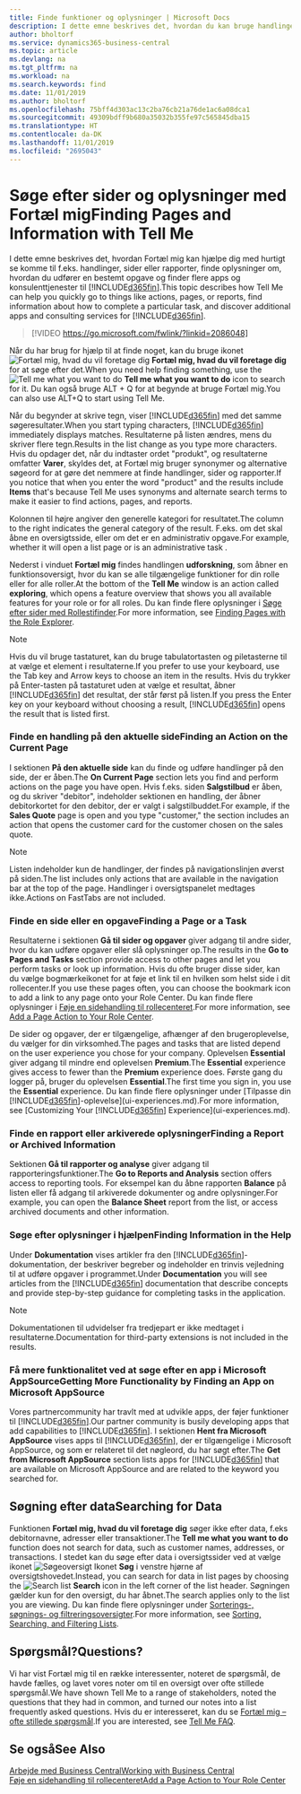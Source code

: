 ```yaml
---
title: Finde funktioner og oplysninger | Microsoft Docs
description: I dette emne beskrives det, hvordan du kan bruge handlinger, sider, rapporter, dokumentation og data samt andre programmer og konsulenttjenester.
author: bholtorf
ms.service: dynamics365-business-central
ms.topic: article
ms.devlang: na
ms.tgt_pltfrm: na
ms.workload: na
ms.search.keywords: find
ms.date: 11/01/2019
ms.author: bholtorf
ms.openlocfilehash: 75bff4d303ac13c2ba76cb21a76de1ac6a08dca1
ms.sourcegitcommit: 49309bdff9b680a35032b355fe97c565845dba15
ms.translationtype: HT
ms.contentlocale: da-DK
ms.lasthandoff: 11/01/2019
ms.locfileid: "2695043"
---
```

# <a name="finding-pages-and-information-with-tell-me"></a><span data-ttu-id="9eebe-103">Søge efter sider og oplysninger med Fortæl mig</span><span class="sxs-lookup"><span data-stu-id="9eebe-103">Finding Pages and Information with Tell Me</span></span>  
<span data-ttu-id="9eebe-104">I dette emne beskrives det, hvordan Fortæl mig kan hjælpe dig med hurtigt se komme til f.eks. handlinger, sider eller rapporter, finde oplysninger om, hvordan du udfører en bestemt opgave og finder flere apps og konsulenttjenester til [!INCLUDE[d365fin](includes/d365fin_md.md)].</span><span class="sxs-lookup"><span data-stu-id="9eebe-104">This topic describes how Tell Me can help you quickly go to things like actions, pages, or reports, find information about how to complete a particular task, and discover additional apps and consulting services for [!INCLUDE[d365fin](includes/d365fin_md.md)].</span></span>  


> [!VIDEO https://go.microsoft.com/fwlink/?linkid=2086048]

<span data-ttu-id="9eebe-105">Når du har brug for hjælp til at finde noget, kan du bruge ikonet ![Fortæl mig, hvad du vil foretage dig](media/ui-search/search.png "Søge efter side eller rapport") **Fortæl mig, hvad du vil foretage dig** for at søge efter det.</span><span class="sxs-lookup"><span data-stu-id="9eebe-105">When you need help finding something, use the ![Tell me what you want to do](media/ui-search/search.png "Search for Page or Report") **Tell me what you want to do** icon to search for it.</span></span> <span data-ttu-id="9eebe-106">Du kan også bruge ALT + Q for at begynde at bruge Fortæl mig.</span><span class="sxs-lookup"><span data-stu-id="9eebe-106">You can also use ALT+Q to start using Tell Me.</span></span>

<span data-ttu-id="9eebe-107">Når du begynder at skrive tegn, viser [!INCLUDE[d365fin](includes/d365fin_md.md)] med det samme søgeresultater.</span><span class="sxs-lookup"><span data-stu-id="9eebe-107">When you start typing characters, [!INCLUDE[d365fin](includes/d365fin_md.md)] immediately displays matches.</span></span> <span data-ttu-id="9eebe-108">Resultaterne på listen ændres, mens du skriver flere tegn.</span><span class="sxs-lookup"><span data-stu-id="9eebe-108">Results in the list change as you type more characters.</span></span> <span data-ttu-id="9eebe-109">Hvis du opdager det, når du indtaster ordet "produkt", og resultaterne omfatter **Varer**, skyldes det, at Fortæl mig bruger synonymer og alternative søgeord for at gøre det nemmere at finde handlinger, sider og rapporter.</span><span class="sxs-lookup"><span data-stu-id="9eebe-109">If you notice that when you enter the word "product" and the results include **Items** that's because Tell Me uses synonyms and alternate search terms to make it easier to find actions, pages, and reports.</span></span>

<span data-ttu-id="9eebe-110">Kolonnen til højre angiver den generelle kategori for resultatet.</span><span class="sxs-lookup"><span data-stu-id="9eebe-110">The column to the right indicates the general category of the result.</span></span> <span data-ttu-id="9eebe-111">F.eks. om det skal åbne en oversigtsside, eller om det er en administrativ opgave.</span><span class="sxs-lookup"><span data-stu-id="9eebe-111">For example, whether it will open a list page or is an administrative task .</span></span>  

<span data-ttu-id="9eebe-112">Nederst i vinduet **Fortæl mig** findes handlingen **udforskning**, som åbner en funktionsoversigt, hvor du kan se alle tilgængelige funktioner for din rolle eller for alle roller.</span><span class="sxs-lookup"><span data-stu-id="9eebe-112">At the bottom of the **Tell Me** window is an action called **exploring**, which opens a feature overview that shows you all available features for your role or for all roles.</span></span> <span data-ttu-id="9eebe-113">Du kan finde flere oplysninger i [Søge efter sider med Rollestifinder](ui-role-explorer.md).</span><span class="sxs-lookup"><span data-stu-id="9eebe-113">For more information, see [Finding Pages with the Role Explorer](ui-role-explorer.md).</span></span>

> [!NOTE]  
>   <span data-ttu-id="9eebe-114">Hvis du vil bruge tastaturet, kan du bruge tabulatortasten og piletasterne til at vælge et element i resultaterne.</span><span class="sxs-lookup"><span data-stu-id="9eebe-114">If you prefer to use your keyboard, use the Tab key and Arrow keys to choose an item in the results.</span></span> <span data-ttu-id="9eebe-115">Hvis du trykker på Enter-tasten på tastaturet uden at vælge et resultat, åbner [!INCLUDE[d365fin](includes/d365fin_md.md)] det resultat, der står først på listen.</span><span class="sxs-lookup"><span data-stu-id="9eebe-115">If you press the Enter key on your keyboard without choosing a result, [!INCLUDE[d365fin](includes/d365fin_md.md)] opens the result that is listed first.</span></span>

### <a name="finding-an-action-on-the-current-page"></a><span data-ttu-id="9eebe-116">Finde en handling på den aktuelle side</span><span class="sxs-lookup"><span data-stu-id="9eebe-116">Finding an Action on the Current Page</span></span>
<span data-ttu-id="9eebe-117">I sektionen **På den aktuelle side** kan du finde og udføre handlinger på den side, der er åben.</span><span class="sxs-lookup"><span data-stu-id="9eebe-117">The **On Current Page** section lets you find and perform actions on the page you have open.</span></span> <span data-ttu-id="9eebe-118">Hvis f.eks. siden **Salgstilbud** er åben, og du skriver "debitor", indeholder sektionen en handling, der åbner debitorkortet for den debitor, der er valgt i salgstilbuddet.</span><span class="sxs-lookup"><span data-stu-id="9eebe-118">For example, if the **Sales Quote** page is open and you type "customer," the section includes an action that opens the customer card for the customer chosen on the sales quote.</span></span>

> [!NOTE]  
>   <span data-ttu-id="9eebe-119">Listen indeholder kun de handlinger, der findes på navigationslinjen øverst på siden.</span><span class="sxs-lookup"><span data-stu-id="9eebe-119">The list includes only actions that are available in the navigation bar at the top of the page.</span></span> <span data-ttu-id="9eebe-120">Handlinger i oversigtspanelet medtages ikke.</span><span class="sxs-lookup"><span data-stu-id="9eebe-120">Actions on FastTabs are not included.</span></span>  

### <a name="finding-a-page-or-a-task"></a><span data-ttu-id="9eebe-121">Finde en side eller en opgave</span><span class="sxs-lookup"><span data-stu-id="9eebe-121">Finding a Page or a Task</span></span>
<span data-ttu-id="9eebe-122">Resultaterne i sektionen **Gå til sider og opgaver** giver adgang til andre sider, hvor du kan udføre opgaver eller slå oplysninger op.</span><span class="sxs-lookup"><span data-stu-id="9eebe-122">The results in the **Go to Pages and Tasks** section provide access to other pages and let you perform tasks or look up information.</span></span> <span data-ttu-id="9eebe-123">Hvis du ofte bruger disse sider, kan du vælge bogmærkeikonet for at føje et link til en hvilken som helst side i dit rollecenter.</span><span class="sxs-lookup"><span data-stu-id="9eebe-123">If you use these pages often, you can choose the bookmark icon to add a link to any page onto your Role Center.</span></span> <span data-ttu-id="9eebe-124">Du kan finde flere oplysninger i [Føje en sidehandling til rollecenteret](ui-bookmarks.md).</span><span class="sxs-lookup"><span data-stu-id="9eebe-124">For more information, see [Add a Page Action to Your Role Center](ui-bookmarks.md).</span></span>

<span data-ttu-id="9eebe-125">De sider og opgaver, der er tilgængelige, afhænger af den brugeroplevelse, du vælger for din virksomhed.</span><span class="sxs-lookup"><span data-stu-id="9eebe-125">The pages and tasks that are listed depend on the user experience you chose for your company.</span></span> <span data-ttu-id="9eebe-126">Oplevelsen **Essential** giver adgang til mindre end oplevelsen **Premium**.</span><span class="sxs-lookup"><span data-stu-id="9eebe-126">The **Essential** experience gives access to fewer than the **Premium** experience does.</span></span> <span data-ttu-id="9eebe-127">Første gang du logger på, bruger du oplevelsen **Essential**.</span><span class="sxs-lookup"><span data-stu-id="9eebe-127">The first time you sign in, you use the **Essential** experience.</span></span> <span data-ttu-id="9eebe-128">Du kan finde flere oplysninger under [Tilpasse din [!INCLUDE[d365fin](includes/d365fin_md.md)]-oplevelse](ui-experiences.md).</span><span class="sxs-lookup"><span data-stu-id="9eebe-128">For more information, see [Customizing Your [!INCLUDE[d365fin](includes/d365fin_md.md)] Experience](ui-experiences.md).</span></span>

### <a name="finding-a-report-or-archived-information"></a><span data-ttu-id="9eebe-129">Finde en rapport eller arkiverede oplysninger</span><span class="sxs-lookup"><span data-stu-id="9eebe-129">Finding a Report or Archived Information</span></span>
<span data-ttu-id="9eebe-130">Sektionen **Gå til rapporter og analyse** giver adgang til rapporteringsfunktioner.</span><span class="sxs-lookup"><span data-stu-id="9eebe-130">The **Go to Reports and Analysis** section offers access to reporting tools.</span></span> <span data-ttu-id="9eebe-131">For eksempel kan du åbne rapporten **Balance** på listen eller få adgang til arkiverede dokumenter og andre oplysninger.</span><span class="sxs-lookup"><span data-stu-id="9eebe-131">For example, you can open the **Balance Sheet** report from the list, or access archived documents and other information.</span></span>  

### <a name="finding-information-in-the-help"></a><span data-ttu-id="9eebe-132">Søge efter oplysninger i hjælpen</span><span class="sxs-lookup"><span data-stu-id="9eebe-132">Finding Information in the Help</span></span>
<span data-ttu-id="9eebe-133">Under **Dokumentation** vises artikler fra den [!INCLUDE[d365fin](includes/d365fin_md.md)]-dokumentation, der beskriver begreber og indeholder en trinvis vejledning til at udføre opgaver i programmet.</span><span class="sxs-lookup"><span data-stu-id="9eebe-133">Under **Documentation** you will see articles from the [!INCLUDE[d365fin](includes/d365fin_md.md)] documentation that describe concepts and provide step-by-step guidance for completing tasks in the application.</span></span>    

> [!NOTE]  
> <span data-ttu-id="9eebe-134">Dokumentationen til udvidelser fra tredjepart er ikke medtaget i resultaterne.</span><span class="sxs-lookup"><span data-stu-id="9eebe-134">Documentation for third-party extensions is not included in the results.</span></span>

### <a name="getting-more-functionality-by-finding-an-app-on-microsoft-appsource"></a><span data-ttu-id="9eebe-135">Få mere funktionalitet ved at søge efter en app i Microsoft AppSource</span><span class="sxs-lookup"><span data-stu-id="9eebe-135">Getting More Functionality by Finding an App on Microsoft AppSource</span></span>
<span data-ttu-id="9eebe-136">Vores partnercommunity har travlt med at udvikle apps, der føjer funktioner til [!INCLUDE[d365fin](includes/d365fin_md.md)].</span><span class="sxs-lookup"><span data-stu-id="9eebe-136">Our partner community is busily developing apps that add capabilities to [!INCLUDE[d365fin](includes/d365fin_md.md)].</span></span> <span data-ttu-id="9eebe-137">I sektionen **Hent fra Microsoft AppSource** vises apps til [!INCLUDE[d365fin](includes/d365fin_md.md)], der er tilgængelige i Microsoft AppSource, og som er relateret til det nøgleord, du har søgt efter.</span><span class="sxs-lookup"><span data-stu-id="9eebe-137">The **Get from Microsoft AppSource** section lists apps for [!INCLUDE[d365fin](includes/d365fin_md.md)] that are available on Microsoft AppSource and are related to the keyword you searched for.</span></span>

## <a name="searching-for-data"></a><span data-ttu-id="9eebe-138">Søgning efter data</span><span class="sxs-lookup"><span data-stu-id="9eebe-138">Searching for Data</span></span>
<span data-ttu-id="9eebe-139">Funktionen **Fortæl mig, hvad du vil foretage dig** søger ikke efter data, f.eks debitornavne, adresser eller transaktioner.</span><span class="sxs-lookup"><span data-stu-id="9eebe-139">The **Tell me what you want to do** function does not search for data, such as customer names, addresses, or transactions.</span></span> <span data-ttu-id="9eebe-140">I stedet kan du søge efter data i oversigtssider ved at vælge ikonet ![Søgeoversigt](media/ui-search/search-list.png "Ikonet Søgeoversigt") Ikonet **Søg** i venstre hjørne af oversigtshovedet.</span><span class="sxs-lookup"><span data-stu-id="9eebe-140">Instead, you can search for data in list pages by choosing the ![Search list](media/ui-search/search-list.png "Search list icon") **Search** icon in the left corner of the list header.</span></span> <span data-ttu-id="9eebe-141">Søgningen gælder kun for den oversigt, du har åbnet.</span><span class="sxs-lookup"><span data-stu-id="9eebe-141">The search applies only to the list you are viewing.</span></span> <span data-ttu-id="9eebe-142">Du kan finde flere oplysninger under [Sorterings-, søgnings- og filtreringsoversigter](ui-enter-criteria-filters.md).</span><span class="sxs-lookup"><span data-stu-id="9eebe-142">For more information, see [Sorting, Searching, and Filtering Lists](ui-enter-criteria-filters.md).</span></span>

## <a name="questions"></a><span data-ttu-id="9eebe-143">Spørgsmål?</span><span class="sxs-lookup"><span data-stu-id="9eebe-143">Questions?</span></span>
<span data-ttu-id="9eebe-144">Vi har vist Fortæl mig til en række interessenter, noteret de spørgsmål, de havde fælles, og lavet vores noter om til en oversigt over ofte stillede spørgsmål.</span><span class="sxs-lookup"><span data-stu-id="9eebe-144">We have shown Tell Me to a range of stakeholders, noted the questions that they had in common, and turned our notes into a list frequently asked questions.</span></span> <span data-ttu-id="9eebe-145">Hvis du er interesseret, kan du se [Fortæl mig – ofte stillede spørgsmål](ui-search-faq.md).</span><span class="sxs-lookup"><span data-stu-id="9eebe-145">If you are interested, see [Tell Me FAQ](ui-search-faq.md).</span></span>

## <a name="see-also"></a><span data-ttu-id="9eebe-146">Se også</span><span class="sxs-lookup"><span data-stu-id="9eebe-146">See Also</span></span>
[<span data-ttu-id="9eebe-147">Arbejde med Business Central</span><span class="sxs-lookup"><span data-stu-id="9eebe-147">Working with Business Central</span></span>](ui-work-product.md)  
[<span data-ttu-id="9eebe-148">Føje en sidehandling til rollecenteret</span><span class="sxs-lookup"><span data-stu-id="9eebe-148">Add a Page Action to Your Role Center</span></span>](ui-bookmarks.md)
